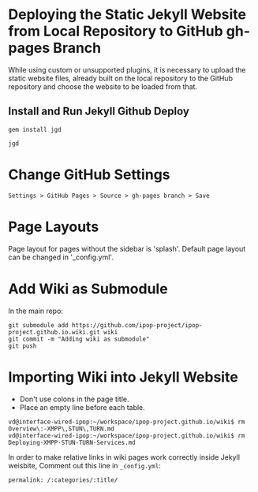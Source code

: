 # Deploying the Static Jekyll Website from Local Repository to GitHub gh-pages Branch

While using custom or unsupported plugins, it is necessary to upload the static website files, already built on the local repository to the GitHub repository and choose the website to be loaded from that.

## Install and Run Jekyll Github Deploy

```gem install jgd```

```jgd```

# Change GitHub Settings

```Settings > GitHub Pages > Source > gh-pages branch > Save```

# Page Layouts

Page layout for pages without the sidebar is 'splash'. Default page layout can be changed in '_config.yml'.

# Add Wiki as Submodule

In the main repo:

```
git submodule add https://github.com/ipop-project/ipop-project.github.io.wiki.git wiki
git commit -m "Adding wiki as submodule"
git push
```

# Importing Wiki into Jekyll Website

- Don't use colons in the page title.
- Place an empty line before each table.

```
vd@interface-wired-ipop:~/workspace/ipop-project.github.io/wiki$ rm Overview\:-XMPP\,STUN\,TURN.md 
vd@interface-wired-ipop:~/workspace/ipop-project.github.io/wiki$ rm Deploying-XMPP-STUN-TURN-Services.md
```
In order to make relative links in wiki pages work correctly inside Jekyll weisbite, Comment out this line in `_config.yml`:
```
permalink: /:categories/:title/
```